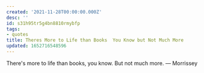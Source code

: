 ```yaml
---
created: '2021-11-28T00:00:00.000Z'
desc: ''
id: s31h95tr5g4bn8810rmybfp
tags:
- quotes
title: Theres More to Life than Books  You Know but Not Much More
updated: 1652716548596
---
```

   
There's more to life than books, you know. But not much more. ― Morrissey